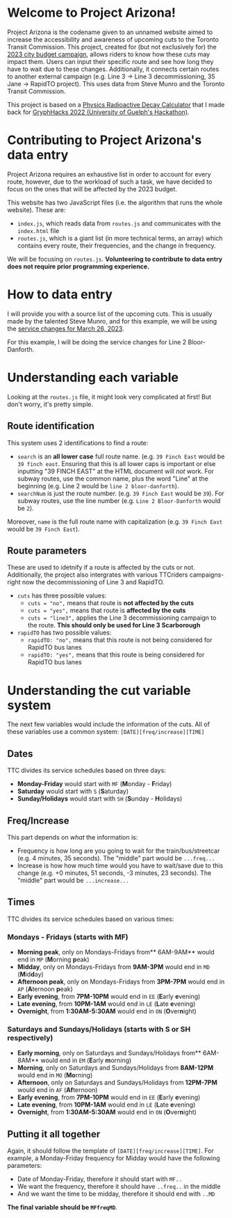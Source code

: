 # Welcome to Project Arizona!
Project Arizona is the codename given to an unnamed website aimed to increase the accessibility and awareness of upcoming cuts to the Toronto Transit Commission. This project, created for (but not exclusively for) the [2023 city budget campaign](https://www.ttcriders.ca/budget2023), allows riders to know how these cuts may impact them. Users can input their specific route and see how long they have to wait due to these changes. Additionally, it connects certain routes to another external campaign (e.g. Line 3 -> Line 3 decommissioning, 35 Jane -> RapidTO project). This uses data from Steve Munro and the Toronto Transit Commission. 

This project is based on a [Physics Radioactive Decay Calculator](https://decaycalculator.twotoque.com/) that I made back for [GryphHacks 2022 (University of Guelph's Hackathon)](https://gryphhacks-2022.devpost.com/).

# Contributing to Project Arizona's data entry
Project Arizona requires an exhaustive list in order to account for every route, however, due to the workload of such a task, we have decided to focus on the ones that will be affected by the 2023 budget. 

This website has two JavaScript files (i.e. the algorithm that runs the whole website). These are:
* `index.js`, which reads data from `routes.js` and communicates with the `index.html` file
* `routes.js`, which is a giant list (in more technical terms, an array) which contains every route, their frequencies, and the change in frequency.

We will be focusing on `routes.js`. **Volunteering to contribute to data entry does not require prior programming experience.** 

# How to data entry

I will provide you with a source list of the upcoming cuts. This is usually made by the talented Steve Munro, and for this example, we will be using the [service changes for March 26, 2023](https://stevemunro.ca/2023/02/22/ttc-service-changes-for-march-26-2023-preliminary-version/). 

For this example, I will be doing the service changes for Line 2 Bloor-Danforth. 

# Understanding each variable

Looking at the `routes.js` file, it might look very complicated at first! But don't worry, it's pretty simple. 

## Route identification

This system uses 2 identifications to find a route:
* `search` is an **all lower case** full route name. (e.g. `39 Finch East` would be `39 finch east`. Ensuring that this is all lower caps is important or else inputting "39 FINCH EAST" at the HTML document will *not* work. For subway routes, use the common name, plus the word "Line" at the beginning (e.g. Line 2 would be `line 2 bloor-danforth`).
* `searchNum` is just the route number. (e.g. `39 Finch East` would be `39`). For subway routes, use the line number (e.g. `Line 2 Bloor-Danforth` would be `2`).

Moreover, `name` is the full route name with capitalization (e.g. `39 Finch East` would be `39 Finch East`).

## Route parameters

These are used to idetnify if a route is affected by the cuts or not. Additionally, the project also intergrates with various TTCriders campaigns- right now the decommissioning of Line 3 and RapidTO. 
* `cuts` has three possible values:
   - `cuts = "no",` means that route is **not affected by the cuts**
   - `cuts = "yes",` means that route is **affected by the cuts**
   - `cuts = "line3",` applies the Line 3 decommissioning campaign to the route. **This should only be used for Line 3 Scarborough**
* `rapidTO` has two possible values:
   - ``rapidTO: "no",`` means that this route is not being considered for RapidTO bus lanes
   - ``rapidTO: "yes",`` means that this route is being considered for RapidTO bus lanes

# Understanding the cut variable system

The next few variables would include the information of the cuts. All of these variables use a common system: ``[DATE][freq/increase][TIME]``

## Dates

TTC divides its service schedules based on three days:

* **Monday-Friday** would start with ``MF`` (**M**onday - **F**riday)
* **Saturday** would start with ``S`` (**S**aturday)
* **Sunday/Holidays** would start with ``SH`` (**S**unday - **H**olidays)

## Freq/Increase

This part depends on *what* the information is:

* Frequency is how long are you going to wait for the train/bus/streetcar (e.g. 4 minutes, 35 seconds). The "middle" part would be `...freq...`
* Increase is how how much time would you have to wait/save due to this change (e.g. +0 minutes, 51 seconds, -3 minutes, 23 seconds). The "middle" part would be `...increase...`

## Times

TTC divides its service schedules based on various times:

### Mondays - Fridays (starts with MF)
* **Morning peak**, only on Mondays-Fridays from** 6AM-9AM** would end in ``MP`` (**M**orning **p**eak)
* **Midday**, only on Mondays-Fridays from **9AM-3PM** would end in ``MD`` (**M**id**d**ay)
* **Afternoon peak**, only on Mondays-Fridays from **3PM-7PM** would end in ``AP`` (**A**ternoon **p**eak)
* **Early evening**, from **7PM-10PM** would end in ``EE`` (**E**arly **e**vening)
* **Late evening**, from **10PM-1AM** would end in ``LE`` (**L**ate **e**vening)
* **Overnight**, from **1:30AM-5:30AM** would end in ``ON`` (**O**ver**n**ight)

### Saturdays and Sundays/Holidays (starts with S or SH respectively) 
* **Early morning**, only on Saturdays and Sundays/Holidays from** 6AM-8AM** would end in ``EM`` (**E**arly **m**orning)
* **Morning**, only on Saturdays and Sundays/Holidays from **8AM-12PM** would end in ``MO`` (**Mo**rning)
* **Afternoon**, only on Saturdays and Sundays/Holidays from **12PM-7PM** would end in ``AF`` (**Af**ternoon)
* **Early evening**, from **7PM-10PM** would end in ``EE`` (**E**arly **e**vening)
* **Late evening**, from **10PM-1AM** would end in ``LE`` (**L**ate **e**vening)
* **Overnight**, from **1:30AM-5:30AM** would end in ``ON`` (**O**ver**n**ight)

## Putting it all together

Again, it should follow the template of ``[DATE][freq/increase][TIME]``. For example, a Monday-Friday frequency for Midday would have the following parameters:
* Date of Monday-Friday, therefore it should start with ``MF..``
* We want the frequency, therefore it should have ``..freq..`` in the middle
* And we want the time to be midday, therefore it should end with ``..MD``

**The final variable should be ``MFfreqMD``**.
